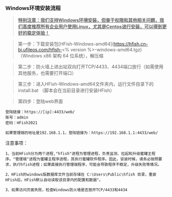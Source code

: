### Windows环境安装流程

> **<u>特别注意：我们支持Windows环境安装，但鉴于权限和其他相关问题，我们高度推荐所有企业用户使用Linux，尤其是Centos进行安装，可以得到更好的稳定体验！</u>**



> 第一步：下载安装包[HFish-Windows-amd64](https://hfish.cn-bj.ufileos.com/hfish-<% version %>-windows-amd64.tgz) （Windows x86 架构 64 位系统），解压缩

> 第二步：防火墙上进出站双向打开TCP/4433、4434端口放行（如需使用其他服务，也需要打开端口）

> 第三步：进入HFish-Windows-amd64文件夹内，运行文件目录下的install.bat （脚本会在当前目录进行安装HFish）

> 第四步：登陆web界面

```
登陆链接：https://[ip]:4433/web/
账号：admin
密码：HFish2021
```

`如果管理端的地址是192.168.1.1，登陆链接为：https://192.168.1.1:4433/web/`

注意事项：

`1、当前HFish分为两个进程,"hfish"进程为管理进程，负责监测、拉起和升级蜜罐主程序。"管理端"进程为蜜罐主程序进程，其执行蜜罐软件程序。因此，安装时候，请务必按照要求，执行hfish进程；如果直接执行管理端程序，可能会导致程序不稳定，升级失败等情况。`

`2、HFish的windows版数据库文件当前存储在 C:\Users\Public\hfish 目录，重装HFish后，HFish默认自动读取该目录内的配置和数据"。`

`3、如果访问页面失败，检查Windows防火墙是否放开TCP/4433和4434`
